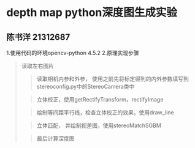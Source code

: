 # depth map python深度图生成实验
## 陈书洋 21312687
1.使用代码的环境opencv-python 4.5.2
2.原理实现步骤
> 读取左右图片
> 
>> 读取相机内参和外参， 使用之前先将标定得到的内外参数填写到stereoconfig.py中的StereoCamera类中
>
>> 立体校正，使用getRectifyTransform，rectifyImage
>
>> 绘制等间距平行线，检查立体校正的效果，使用draw_line
>
>> 立体匹配， 并绘制视差图，使用stereoMatchSGBM
>
>> 最后计算深度图
